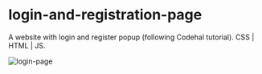 # login-and-registration-page
A website with login and register popup (following Codehal tutorial). CSS | HTML | JS.

![login-page](https://github.com/graziellamorais/login-and-registration-page/assets/71969379/33db95d0-260a-424c-b4b6-17eab1ac4e78)
